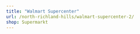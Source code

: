 ```yaml
---
title: "Walmart Supercenter"
url: /north-richland-hills/walmart-supercenter-2/
shop: Supermarkt
---
```

